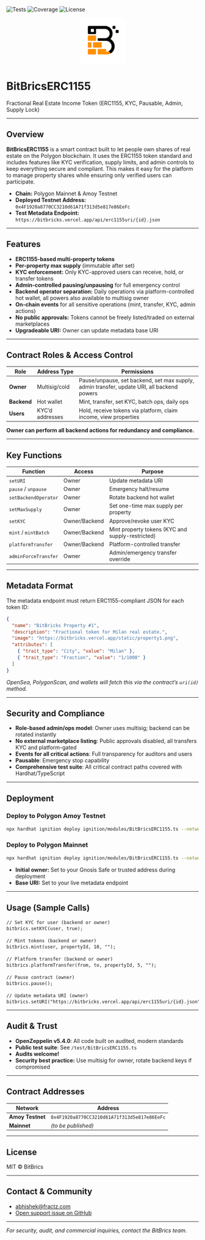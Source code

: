 ![Tests](https://github.com/ac12644/bitbrics-erc1155/actions/workflows/tests.yml/badge.svg)
![Coverage](https://img.shields.io/badge/coverage-100%25-brightgreen)
![License](https://img.shields.io/badge/license-MIT-blue.svg)

<p align="center">
  <img src="./logo.png" alt="BitBrics Logo" width="120" />
</p>

# BitBricsERC1155

Fractional Real Estate Income Token (ERC1155, KYC, Pausable, Admin, Supply Lock)

---

## Overview

**BitBricsERC1155** is a smart contract built to let people own shares of real estate on the Polygon blockchain. It uses the ERC1155 token standard and includes features like KYC verification, supply limits, and admin controls to keep everything secure and compliant. This makes it easy for the platform to manage property shares while ensuring only verified users can participate.

- **Chain:** Polygon Mainnet & Amoy Testnet
- **Deployed Testnet Address:** `0x4F1920a8770CC3210d61A71f313d5e817e86EeFc`
- **Test Metadata Endpoint:** `https://bitbricks.vercel.app/api/erc1155uri/{id}.json`

---

## Features

- **ERC1155-based multi-property tokens**
- **Per-property max supply** (immutable after set)
- **KYC enforcement:** Only KYC-approved users can receive, hold, or transfer tokens
- **Admin-controlled pausing/unpausing** for full emergency control
- **Backend operator separation:** Daily operations via platform-controlled hot wallet, all powers also available to multisig owner
- **On-chain events** for all sensitive operations (mint, transfer, KYC, admin actions)
- **No public approvals:** Tokens cannot be freely listed/traded on external marketplaces
- **Upgradeable URI:** Owner can update metadata base URI

---

## Contract Roles & Access Control

| Role        | Address Type    | Permissions                                                                                |
| ----------- | --------------- | ------------------------------------------------------------------------------------------ |
| **Owner**   | Multisig/cold   | Pause/unpause, set backend, set max supply, admin transfer, update URI, all backend powers |
| **Backend** | Hot wallet      | Mint, transfer, set KYC, batch ops, daily ops                                              |
| **Users**   | KYC’d addresses | Hold, receive tokens via platform, claim income, view properties                           |

**Owner can perform all backend actions for redundancy and compliance.**

---

## Key Functions

| Function             | Access        | Purpose                                          |
| -------------------- | ------------- | ------------------------------------------------ |
| `setURI`             | Owner         | Update metadata URI                              |
| `pause` / `unpause`  | Owner         | Emergency halt/resume                            |
| `setBackendOperator` | Owner         | Rotate backend hot wallet                        |
| `setMaxSupply`       | Owner         | Set one-time max supply per property             |
| `setKYC`             | Owner/Backend | Approve/revoke user KYC                          |
| `mint` / `mintBatch` | Owner/Backend | Mint property tokens (KYC and supply-restricted) |
| `platformTransfer`   | Owner/Backend | Platform-controlled transfer                     |
| `adminForceTransfer` | Owner         | Admin/emergency transfer override                |

---

## Metadata Format

The metadata endpoint must return ERC1155-compliant JSON for each token ID:

```json
{
  "name": "BitBricks Property #1",
  "description": "Fractional token for Milan real estate.",
  "image": "https://bitbricks.vercel.app/static/property1.png",
  "attributes": [
    { "trait_type": "City", "value": "Milan" },
    { "trait_type": "Fraction", "value": "1/1000" }
  ]
}
```

_OpenSea, PolygonScan, and wallets will fetch this via the contract’s `uri(id)` method._

---

## Security and Compliance

- **Role-based admin/ops model**: Owner uses multisig; backend can be rotated instantly
- **No external marketplace listing**: Public approvals disabled, all transfers KYC and platform-gated
- **Events for all critical actions**: Full transparency for auditors and users
- **Pausable**: Emergency stop capability
- **Comprehensive test suite**: All critical contract paths covered with Hardhat/TypeScript

---

## Deployment

### **Deploy to Polygon Amoy Testnet**

```bash
npx hardhat ignition deploy ignition/modules/BitBricsERC1155.ts --network polygon_amoy
```

### **Deploy to Polygon Mainnet**

```bash
npx hardhat ignition deploy ignition/modules/BitBricsERC1155.ts --network polygon
```

- **Initial owner:** Set to your Gnosis Safe or trusted address during deployment
- **Base URI:** Set to your live metadata endpoint

---

## Usage (Sample Calls)

```solidity
// Set KYC for user (backend or owner)
bitbrics.setKYC(user, true);

// Mint tokens (backend or owner)
bitbrics.mint(user, propertyId, 10, "");

// Platform transfer (backend or owner)
bitbrics.platformTransfer(from, to, propertyId, 5, "");

// Pause contract (owner)
bitbrics.pause();

// Update metadata URI (owner)
bitbrics.setURI("https://bitbricks.vercel.app/api/erc1155uri/{id}.json");
```

---

## Audit & Trust

- **OpenZeppelin v5.4.0**: All code built on audited, modern standards
- **Public test suite**: See `/test/BitBricsERC1155.ts`
- **Audits welcome!**
- **Security best practice:** Use multisig for owner, rotate backend keys if compromised

---

## Contract Addresses

| Network          | Address                                      |
| ---------------- | -------------------------------------------- |
| **Amoy Testnet** | `0x4F1920a8770CC3210d61A71f313d5e817e86EeFc` |
| **Mainnet**      | _(to be published)_                          |

---

## License

MIT © BitBrics

---

## Contact & Community

- abhishek@fractz.com
- [Open support issue on GitHub](https://github.com/yourrepo/issues)

---

_For security, audit, and commercial inquiries, contact the BitBrics team._
